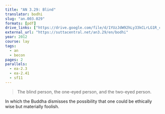 ```yaml
---
title: "AN 3.29: Blind"
translator: bodhi
slug: "an.003.029"
formats: [pdf]
drive_links: ["https://drive.google.com/file/d/1YUzJdW92hLy33kCLrLG1R_cXXy4reSXt/view?usp=drivesdk"]
external_url: "https://suttacentral.net/an3.29/en/bodhi"
year: 2012
course: lay
tags:
  - an
  - becon
pages: 2
parallels:
  - ea-2.3
  - ea-2.41
  - sf11
---
```


> The blind person, the one-eyed person, and the two-eyed person.

In which the Buddha dismisses the possibility that one could be ethically wise but materially foolish.

